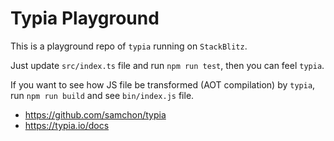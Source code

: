 # Typia Playground
This is a playground repo of `typia` running on `StackBlitz`.

Just update `src/index.ts` file and run `npm run test`, then you can feel `typia`.

If you want to see how JS file be transformed (AOT compilation) by `typia`, run `npm run build` and see `bin/index.js` file.

  - https://github.com/samchon/typia
  - https://typia.io/docs